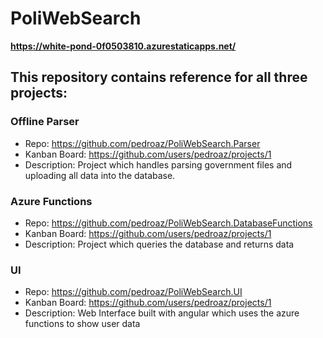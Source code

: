 # PoliWebSearch

**https://white-pond-0f0503810.azurestaticapps.net/**

## This repository contains reference for all three projects:

### **Offline Parser**
* Repo: https://github.com/pedroaz/PoliWebSearch.Parser
* Kanban Board: https://github.com/users/pedroaz/projects/1
* Description: Project which handles parsing government files and uploading all data into the database.
### **Azure Functions**
* Repo: https://github.com/pedroaz/PoliWebSearch.DatabaseFunctions
* Kanban Board: https://github.com/users/pedroaz/projects/1
* Description: Project which queries the database and returns data
### **UI**
* Repo: https://github.com/pedroaz/PoliWebSearch.UI
* Kanban Board: https://github.com/users/pedroaz/projects/1
* Description: Web Interface built with angular which uses the azure functions to show user data

